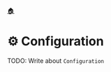 <!--startTocHeader-->
[🏠](README.md)
# ⚙️ Configuration
<!--endTocHeader-->

TODO: Write about `Configuration`

<!--startTocSubTopic-->
<!--endTocSubTopic-->
